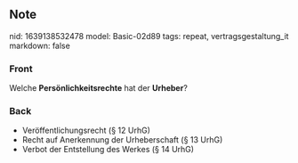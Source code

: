 ## Note
nid: 1639138532478
model: Basic-02d89
tags: repeat, vertragsgestaltung_it
markdown: false

### Front
Welche <b>Persönlichkeitsrechte</b> hat der <b>Urheber</b>?

### Back
<ul>
  <li>Veröffentlichungsrecht (§ 12 UrhG)
  <li>Recht auf Anerkennung der Urheberschaft (§ 13 UrhG)
  <li>Verbot der Entstellung des Werkes (§ 14 UrhG)
</ul>
